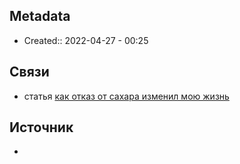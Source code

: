 
## Metadata
- Created:: 2022-04-27 - 00:25
## Связи
- статья [как отказ от сахара изменил мою жизнь](https://m.vk.com/wall-82197743_1358096?from=feed)
## Источник
-  